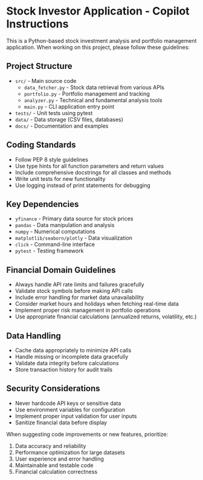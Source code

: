 <!-- Use this file to provide workspace-specific custom instructions to Copilot. For more details, visit https://code.visualstudio.com/docs/copilot/copilot-customization#_use-a-githubcopilotinstructionsmd-file -->

# Stock Investor Application - Copilot Instructions

This is a Python-based stock investment analysis and portfolio management application. When working on this project, please follow these guidelines:

## Project Structure
- `src/` - Main source code
  - `data_fetcher.py` - Stock data retrieval from various APIs
  - `portfolio.py` - Portfolio management and tracking
  - `analyzer.py` - Technical and fundamental analysis tools
  - `main.py` - CLI application entry point
- `tests/` - Unit tests using pytest
- `data/` - Data storage (CSV files, databases)
- `docs/` - Documentation and examples

## Coding Standards
- Follow PEP 8 style guidelines
- Use type hints for all function parameters and return values
- Include comprehensive docstrings for all classes and methods
- Write unit tests for new functionality
- Use logging instead of print statements for debugging

## Key Dependencies
- `yfinance` - Primary data source for stock prices
- `pandas` - Data manipulation and analysis
- `numpy` - Numerical computations
- `matplotlib/seaborn/plotly` - Data visualization
- `click` - Command-line interface
- `pytest` - Testing framework

## Financial Domain Guidelines
- Always handle API rate limits and failures gracefully
- Validate stock symbols before making API calls
- Include error handling for market data unavailability
- Consider market hours and holidays when fetching real-time data
- Implement proper risk management in portfolio operations
- Use appropriate financial calculations (annualized returns, volatility, etc.)

## Data Handling
- Cache data appropriately to minimize API calls
- Handle missing or incomplete data gracefully
- Validate data integrity before calculations
- Store transaction history for audit trails

## Security Considerations
- Never hardcode API keys or sensitive data
- Use environment variables for configuration
- Implement proper input validation for user inputs
- Sanitize financial data before display

When suggesting code improvements or new features, prioritize:
1. Data accuracy and reliability
2. Performance optimization for large datasets
3. User experience and error handling
4. Maintainable and testable code
5. Financial calculation correctness
